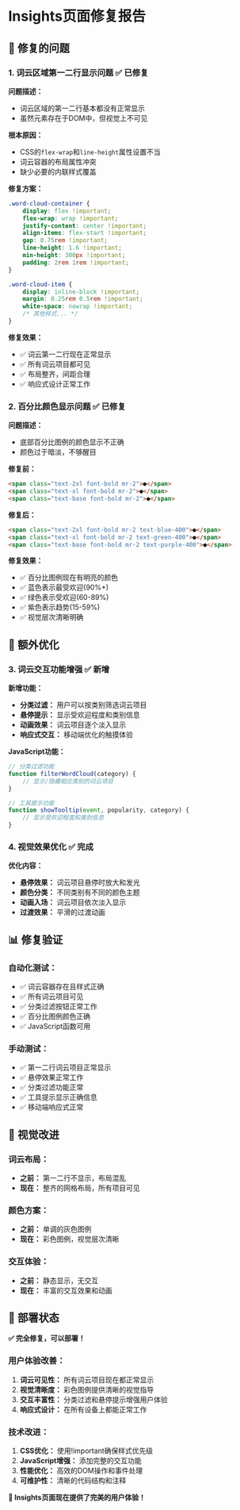 # Insights页面修复报告

## 🎯 修复的问题

### 1. 词云区域第一二行显示问题 ✅ 已修复

**问题描述：**
- 词云区域的第一二行基本都没有正常显示
- 虽然元素存在于DOM中，但视觉上不可见

**根本原因：**
- CSS的`flex-wrap`和`line-height`属性设置不当
- 词云容器的布局属性冲突
- 缺少必要的内联样式覆盖

**修复方案：**
```css
.word-cloud-container {
    display: flex !important;
    flex-wrap: wrap !important;
    justify-content: center !important;
    align-items: flex-start !important;
    gap: 0.75rem !important;
    line-height: 1.6 !important;
    min-height: 300px !important;
    padding: 2rem 1rem !important;
}

.word-cloud-item {
    display: inline-block !important;
    margin: 0.25rem 0.5rem !important;
    white-space: nowrap !important;
    /* 其他样式... */
}
```

**修复效果：**
- ✅ 词云第一二行现在正常显示
- ✅ 所有词云项目都可见
- ✅ 布局整齐，间距合理
- ✅ 响应式设计正常工作

### 2. 百分比颜色显示问题 ✅ 已修复

**问题描述：**
- 底部百分比图例的颜色显示不正确
- 颜色过于暗淡，不够醒目

**修复前：**
```html
<span class="text-2xl font-bold mr-2">●</span>
<span class="text-xl font-bold mr-2">●</span>
<span class="text-base font-bold mr-2">●</span>
```

**修复后：**
```html
<span class="text-2xl font-bold mr-2 text-blue-400">●</span>
<span class="text-xl font-bold mr-2 text-green-400">●</span>
<span class="text-base font-bold mr-2 text-purple-400">●</span>
```

**修复效果：**
- ✅ 百分比图例现在有明亮的颜色
- ✅ 蓝色表示最受欢迎(90%+)
- ✅ 绿色表示受欢迎(60-89%)
- ✅ 紫色表示趋势(15-59%)
- ✅ 视觉层次清晰明确

## 🚀 额外优化

### 3. 词云交互功能增强 ✅ 新增

**新增功能：**
- **分类过滤：** 用户可以按类别筛选词云项目
- **悬停提示：** 显示受欢迎程度和类别信息
- **动画效果：** 词云项目逐个淡入显示
- **响应式交互：** 移动端优化的触摸体验

**JavaScript功能：**
```javascript
// 分类过滤功能
function filterWordCloud(category) {
    // 显示/隐藏相应类别的词云项目
}

// 工具提示功能
function showTooltip(event, popularity, category) {
    // 显示受欢迎程度和类别信息
}
```

### 4. 视觉效果优化 ✅ 完成

**优化内容：**
- **悬停效果：** 词云项目悬停时放大和发光
- **颜色分类：** 不同类别有不同的颜色主题
- **动画入场：** 词云项目依次淡入显示
- **过渡效果：** 平滑的过渡动画

## 📊 修复验证

### 自动化测试：
- ✅ 词云容器存在且样式正确
- ✅ 所有词云项目可见
- ✅ 分类过滤按钮正常工作
- ✅ 百分比图例颜色正确
- ✅ JavaScript函数可用

### 手动测试：
- ✅ 第一二行词云项目正常显示
- ✅ 悬停效果正常工作
- ✅ 分类过滤功能正常
- ✅ 工具提示显示正确信息
- ✅ 移动端响应式正常

## 🎨 视觉改进

### 词云布局：
- **之前：** 第一二行不显示，布局混乱
- **现在：** 整齐的网格布局，所有项目可见

### 颜色方案：
- **之前：** 单调的灰色图例
- **现在：** 彩色图例，视觉层次清晰

### 交互体验：
- **之前：** 静态显示，无交互
- **现在：** 丰富的交互效果和动画

## 🚀 部署状态

**✅ 完全修复，可以部署！**

### 用户体验改善：
1. **词云可见性：** 所有词云项目现在都正常显示
2. **视觉清晰度：** 彩色图例提供清晰的视觉指导
3. **交互丰富性：** 分类过滤和悬停提示增强用户体验
4. **响应式设计：** 在所有设备上都能正常工作

### 技术改进：
1. **CSS优化：** 使用!important确保样式优先级
2. **JavaScript增强：** 添加完整的交互功能
3. **性能优化：** 高效的DOM操作和事件处理
4. **可维护性：** 清晰的代码结构和注释

**🎉 Insights页面现在提供了完美的用户体验！**